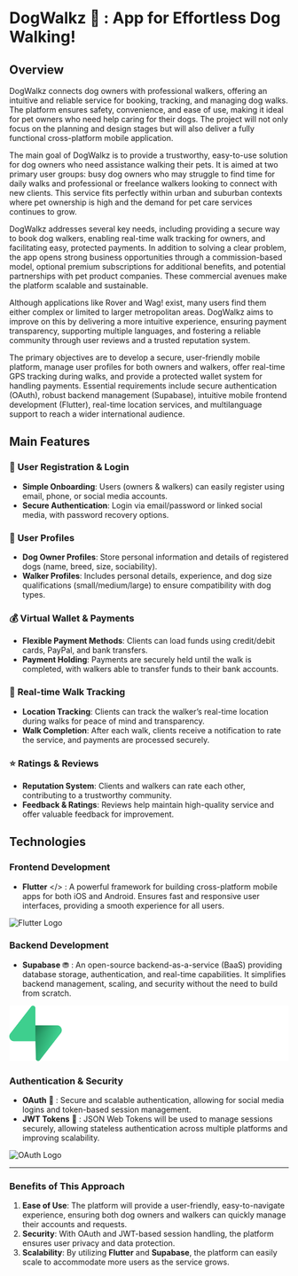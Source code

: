 # DogWalkz 🐾  : App for Effortless Dog Walking! 

## Overview

DogWalkz connects dog owners with professional walkers, offering an intuitive and reliable service for booking, tracking, and managing dog walks. The platform ensures safety, convenience, and ease of use, making it ideal for pet owners who need help caring for their dogs. The project will not only focus on the planning and design stages but will also deliver a fully functional cross-platform mobile application.

The main goal of DogWalkz is to provide a trustworthy, easy-to-use solution for dog owners who need assistance walking their pets. It is aimed at two primary user groups: busy dog owners who may struggle to find time for daily walks and professional or freelance walkers looking to connect with new clients. This service fits perfectly within urban and suburban contexts where pet ownership is high and the demand for pet care services continues to grow.

DogWalkz addresses several key needs, including providing a secure way to book dog walkers, enabling real-time walk tracking for owners, and facilitating easy, protected payments. In addition to solving a clear problem, the app opens strong business opportunities through a commission-based model, optional premium subscriptions for additional benefits, and potential partnerships with pet product companies. These commercial avenues make the platform scalable and sustainable.

Although applications like Rover and Wag! exist, many users find them either complex or limited to larger metropolitan areas. DogWalkz aims to improve on this by delivering a more intuitive experience, ensuring payment transparency, supporting multiple languages, and fostering a reliable community through user reviews and a trusted reputation system.

The primary objectives are to develop a secure, user-friendly mobile platform, manage user profiles for both owners and walkers, offer real-time GPS tracking during walks, and provide a protected wallet system for handling payments. Essential requirements include secure authentication (OAuth), robust backend management (Supabase), intuitive mobile frontend development (Flutter), real-time location services, and multilanguage support to reach a wider international audience.

## Main Features

### 📝 **User Registration & Login**
- **Simple Onboarding**: Users (owners & walkers) can easily register using email, phone, or social media accounts.
- **Secure Authentication**: Login via email/password or linked social media, with password recovery options.

### 👤 **User Profiles**
- **Dog Owner Profiles**: Store personal information and details of registered dogs (name, breed, size, sociability).
- **Walker Profiles**: Includes personal details, experience, and dog size qualifications (small/medium/large) to ensure compatibility with dog types.

### 💰 **Virtual Wallet & Payments**
- **Flexible Payment Methods**: Clients can load funds using credit/debit cards, PayPal, and bank transfers.
- **Payment Holding**: Payments are securely held until the walk is completed, with walkers able to transfer funds to their bank accounts.

### 📍 **Real-time Walk Tracking**
- **Location Tracking**: Clients can track the walker’s real-time location during walks for peace of mind and transparency.
- **Walk Completion**: After each walk, clients receive a notification to rate the service, and payments are processed securely.

### ⭐ **Ratings & Reviews**
- **Reputation System**: Clients and walkers can rate each other, contributing to a trustworthy community.
- **Feedback & Ratings**: Reviews help maintain high-quality service and offer valuable feedback for improvement.

## Technologies

### **Frontend Development**
- **Flutter** </> : A powerful framework for building cross-platform mobile apps for both iOS and Android. Ensures fast and responsive user interfaces, providing a smooth experience for all users.

<img src="https://storage.googleapis.com/cms-storage-bucket/4fd0db61df0567c0f352.png" alt="Flutter Logo" height="100"/>


### **Backend Development**
- **Supabase** ⛃ : An open-source backend-as-a-service (BaaS) providing database storage, authentication, and real-time capabilities. It simplifies backend management, scaling, and security without the need to build from scratch.

<img src="https://raw.githubusercontent.com/supabase/supabase/master/packages/common/assets/images/supabase-logo-wordmark--dark.png" alt="Supabase Logo" height="100"/>


### **Authentication & Security**
- **OAuth** 🔐 : Secure and scalable authentication, allowing for social media logins and token-based session management.
- **JWT Tokens** 🔑 : JSON Web Tokens will be used to manage sessions securely, allowing stateless authentication across multiple platforms and improving scalability.

<img src="https://oauth.net/images/oauth-logo-square.png" alt="OAuth Logo" height="100"/> 


---

### Benefits of This Approach

1. **Ease of Use**: The platform will provide a user-friendly, easy-to-navigate experience, ensuring both dog owners and walkers can quickly manage their accounts and requests.
2. **Security**: With OAuth and JWT-based session handling, the platform ensures user privacy and data protection.
3. **Scalability**: By utilizing **Flutter** and **Supabase**, the platform can easily scale to accommodate more users as the service grows.